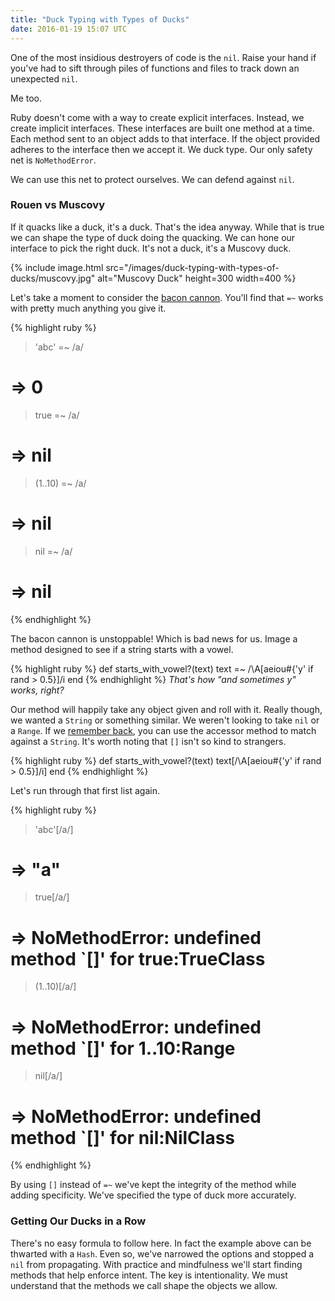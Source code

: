 ```yaml
---
title: "Duck Typing with Types of Ducks"
date: 2016-01-19 15:07 UTC
---
```


One of the most insidious destroyers of code is the `nil`.
Raise your hand if you've had to sift through piles of functions and files to track down an unexpected `nil`.

Me too.

Ruby doesn't come with a way to create explicit interfaces.
Instead, we create implicit interfaces.
These interfaces are built one method at a time.
Each method sent to an object adds to that interface.
If the object provided adheres to the interface then we accept it.
We duck type.
Our only safety net is `NoMethodError`.

We can use this net to protect ourselves.
We can defend against `nil`.

<!--more-->

### Rouen vs Muscovy

If it quacks like a duck, it's a duck.
That's the idea anyway.
While that is true we can shape the type of duck doing the quacking.
We can hone our interface to pick the right duck.
It's not a duck, it's a Muscovy duck.

{% include image.html src="/images/duck-typing-with-types-of-ducks/muscovy.jpg" alt="Muscovy Duck" height=300 width=400 %}

Let's take a moment to consider the [bacon cannon][].
You'll find that `=~` works with pretty much anything you give it.

{% highlight ruby %}
> 'abc' =~ /a/
# => 0

> true =~ /a/
# => nil

> (1..10) =~ /a/
# => nil

> nil =~ /a/
# => nil
{% endhighlight %}

The bacon cannon is unstoppable!
Which is bad news for us.
Image a method designed to see if a string starts with a vowel.

{% highlight ruby %}
def starts_with_vowel?(text)
  text =~ /\A[aeiou#{'y' if rand > 0.5}]/i
end
{% endhighlight %}
*That's how "and sometimes y" works, right?*

Our method will happily take any object given and roll with it.
Really though, we wanted a `String` or something similar.
We weren't looking to take `nil` or a `Range`.
If we [remember back], you can use the accessor method to match against a `String`.
It's worth noting that `[]` isn't so kind to strangers.

{% highlight ruby %}
def starts_with_vowel?(text)
  text[/\A[aeiou#{'y' if rand > 0.5}]/i]
end
{% endhighlight %}

Let's run through that first list again.

{% highlight ruby %}
> 'abc'[/a/]
# => "a"

> true[/a/]
# => NoMethodError: undefined method `[]' for true:TrueClass

> (1..10)[/a/]
# => NoMethodError: undefined method `[]' for 1..10:Range

> nil[/a/]
# => NoMethodError: undefined method `[]' for nil:NilClass
{% endhighlight %}

By using `[]` instead of `=~` we've kept the integrity of the method while adding specificity.
We've specified the type of duck more accurately.

### Getting Our Ducks in a Row

There's no easy formula to follow here.
In fact the example above can be thwarted with a `Hash`.
Even so, we've narrowed the options and stopped a `nil` from propagating.
With practice and mindfulness we'll start finding methods that help enforce intent.
The key is intentionality.
We must understand that the methods we call shape the objects we allow.

[bacon cannon]: https://twitter.com/j3/status/481513178266734592
[remember back]: http://localhost:4000/2014/06/04/know-ruby-string-accessor/#regexp-capture
